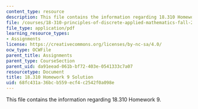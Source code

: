 ```yaml
---
content_type: resource
description: This file contains the information regarding 18.310 Homework 9.
file: /courses/18-310-principles-of-discrete-applied-mathematics-fall-2013/68fc431a36bcb559ecf4c2542f0a098e_MIT18_310F13_Homework9Sol.pdf
file_type: application/pdf
learning_resource_types:
- Assignments
license: https://creativecommons.org/licenses/by-nc-sa/4.0/
ocw_type: OCWFile
parent_title: Assignments
parent_type: CourseSection
parent_uid: da91eead-061b-bf72-403e-0541333c7a07
resourcetype: Document
title: 18.310 Homework 9 Solution
uid: 68fc431a-36bc-b559-ecf4-c2542f0a098e
---
```

This file contains the information regarding 18.310 Homework 9.